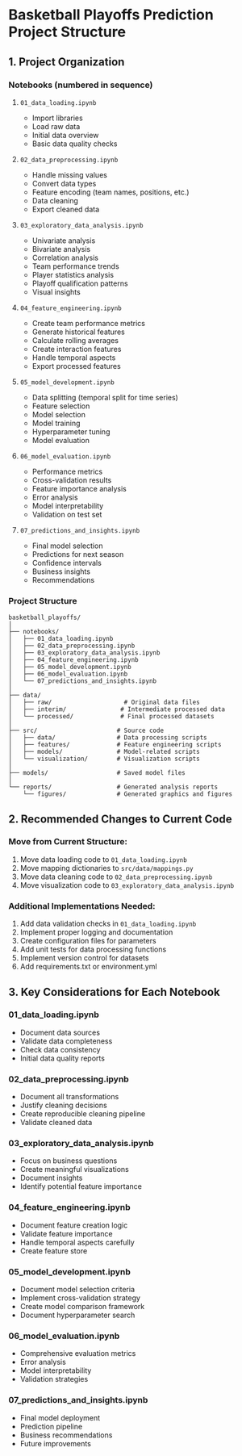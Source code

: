 # Basketball Playoffs Prediction Project Structure

## 1. Project Organization

### Notebooks (numbered in sequence)
1. `01_data_loading.ipynb`
   - Import libraries
   - Load raw data
   - Initial data overview
   - Basic data quality checks

2. `02_data_preprocessing.ipynb`
   - Handle missing values
   - Convert data types
   - Feature encoding (team names, positions, etc.)
   - Data cleaning
   - Export cleaned data

3. `03_exploratory_data_analysis.ipynb`
   - Univariate analysis
   - Bivariate analysis
   - Correlation analysis
   - Team performance trends
   - Player statistics analysis
   - Playoff qualification patterns
   - Visual insights
   
4. `04_feature_engineering.ipynb`
   - Create team performance metrics
   - Generate historical features
   - Calculate rolling averages
   - Create interaction features
   - Handle temporal aspects
   - Export processed features

5. `05_model_development.ipynb`
   - Data splitting (temporal split for time series)
   - Feature selection
   - Model selection
   - Model training
   - Hyperparameter tuning
   - Model evaluation

6. `06_model_evaluation.ipynb`
   - Performance metrics
   - Cross-validation results
   - Feature importance analysis
   - Error analysis
   - Model interpretability
   - Validation on test set

7. `07_predictions_and_insights.ipynb`
   - Final model selection
   - Predictions for next season
   - Confidence intervals
   - Business insights
   - Recommendations

### Project Structure
```
basketball_playoffs/
│
├── notebooks/
│   ├── 01_data_loading.ipynb
│   ├── 02_data_preprocessing.ipynb
│   ├── 03_exploratory_data_analysis.ipynb
│   ├── 04_feature_engineering.ipynb
│   ├── 05_model_development.ipynb
│   ├── 06_model_evaluation.ipynb
│   └── 07_predictions_and_insights.ipynb
│
├── data/
│   ├── raw/                    # Original data files
│   ├── interim/               # Intermediate processed data
│   └── processed/             # Final processed datasets
│
├── src/                      # Source code
│   ├── data/                 # Data processing scripts
│   ├── features/             # Feature engineering scripts
│   ├── models/               # Model-related scripts
│   └── visualization/        # Visualization scripts
│
├── models/                   # Saved model files
│
└── reports/                  # Generated analysis reports
    └── figures/              # Generated graphics and figures
```

## 2. Recommended Changes to Current Code

### Move from Current Structure:
1. Move data loading code to `01_data_loading.ipynb`
2. Move mapping dictionaries to `src/data/mappings.py`
3. Move data cleaning code to `02_data_preprocessing.ipynb`
4. Move visualization code to `03_exploratory_data_analysis.ipynb`

### Additional Implementations Needed:
1. Add data validation checks in `01_data_loading.ipynb`
2. Implement proper logging and documentation
3. Create configuration files for parameters
4. Add unit tests for data processing functions
5. Implement version control for datasets
6. Add requirements.txt or environment.yml

## 3. Key Considerations for Each Notebook

### 01_data_loading.ipynb
- Document data sources
- Validate data completeness
- Check data consistency
- Initial data quality reports

### 02_data_preprocessing.ipynb
- Document all transformations
- Justify cleaning decisions
- Create reproducible cleaning pipeline
- Validate cleaned data

### 03_exploratory_data_analysis.ipynb
- Focus on business questions
- Create meaningful visualizations
- Document insights
- Identify potential feature importance

### 04_feature_engineering.ipynb
- Document feature creation logic
- Validate feature importance
- Handle temporal aspects carefully
- Create feature store

### 05_model_development.ipynb
- Document model selection criteria
- Implement cross-validation strategy
- Create model comparison framework
- Document hyperparameter search

### 06_model_evaluation.ipynb
- Comprehensive evaluation metrics
- Error analysis
- Model interpretability
- Validation strategies

### 07_predictions_and_insights.ipynb
- Final model deployment
- Prediction pipeline
- Business recommendations
- Future improvements

